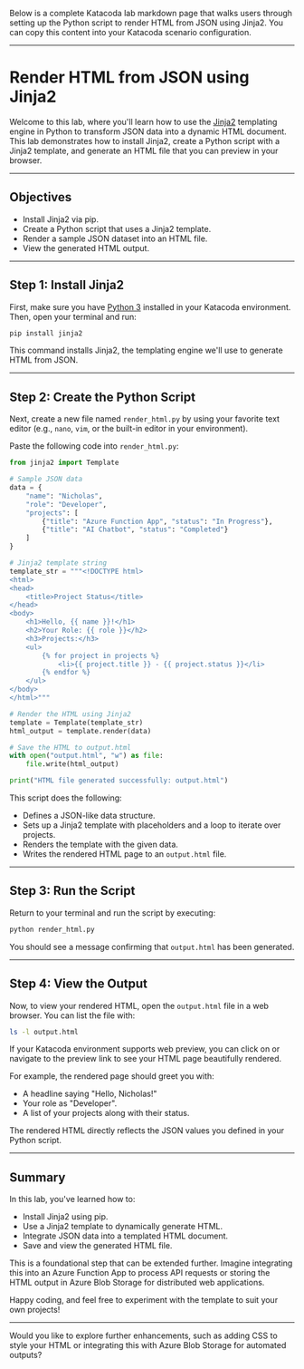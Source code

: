 Below is a complete Katacoda lab markdown page that walks users through setting up the Python script to render HTML from JSON using Jinja2. You can copy this content into your Katacoda scenario configuration.

---

# Render HTML from JSON using Jinja2

Welcome to this lab, where you'll learn how to use the [Jinja2](https://palletsprojects.com/p/jinja/) templating engine in Python to transform JSON data into a dynamic HTML document. This lab demonstrates how to install Jinja2, create a Python script with a Jinja2 template, and generate an HTML file that you can preview in your browser.

---

## Objectives

- Install Jinja2 via pip.
- Create a Python script that uses a Jinja2 template.
- Render a sample JSON dataset into an HTML file.
- View the generated HTML output.

---

## Step 1: Install Jinja2

First, make sure you have [Python 3](https://www.python.org/) installed in your Katacoda environment. Then, open your terminal and run:

```bash
pip install jinja2
```

This command installs Jinja2, the templating engine we'll use to generate HTML from JSON.

---

## Step 2: Create the Python Script

Next, create a new file named `render_html.py` by using your favorite text editor (e.g., `nano`, `vim`, or the built-in editor in your environment).

Paste the following code into `render_html.py`:

```python
from jinja2 import Template

# Sample JSON data
data = {
    "name": "Nicholas",
    "role": "Developer",
    "projects": [
        {"title": "Azure Function App", "status": "In Progress"},
        {"title": "AI Chatbot", "status": "Completed"}
    ]
}

# Jinja2 template string
template_str = """<!DOCTYPE html>
<html>
<head>
    <title>Project Status</title>
</head>
<body>
    <h1>Hello, {{ name }}!</h1>
    <h2>Your Role: {{ role }}</h2>
    <h3>Projects:</h3>
    <ul>
        {% for project in projects %}
            <li>{{ project.title }} - {{ project.status }}</li>
        {% endfor %}
    </ul>
</body>
</html>"""

# Render the HTML using Jinja2
template = Template(template_str)
html_output = template.render(data)

# Save the HTML to output.html
with open("output.html", "w") as file:
    file.write(html_output)

print("HTML file generated successfully: output.html")
```

This script does the following:

- Defines a JSON-like data structure.
- Sets up a Jinja2 template with placeholders and a loop to iterate over projects.
- Renders the template with the given data.
- Writes the rendered HTML page to an `output.html` file.

---

## Step 3: Run the Script

Return to your terminal and run the script by executing:

```bash
python render_html.py
```

You should see a message confirming that `output.html` has been generated.

---

## Step 4: View the Output

Now, to view your rendered HTML, open the `output.html` file in a web browser. You can list the file with:

```bash
ls -l output.html
```

If your Katacoda environment supports web preview, you can click on or navigate to the preview link to see your HTML page beautifully rendered.

For example, the rendered page should greet you with:

- A headline saying "Hello, Nicholas!"
- Your role as "Developer".
- A list of your projects along with their status.

The rendered HTML directly reflects the JSON values you defined in your Python script.

---

## Summary

In this lab, you've learned how to:

- Install Jinja2 using pip.
- Use a Jinja2 template to dynamically generate HTML.
- Integrate JSON data into a templated HTML document.
- Save and view the generated HTML file.

This is a foundational step that can be extended further. Imagine integrating this into an Azure Function App to process API requests or storing the HTML output in Azure Blob Storage for distributed web applications.

Happy coding, and feel free to experiment with the template to suit your own projects!

---

Would you like to explore further enhancements, such as adding CSS to style your HTML or integrating this with Azure Blob Storage for automated outputs?